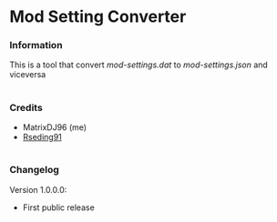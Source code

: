 # Mod Setting Converter


### Information

This is a tool that convert *mod-settings.dat* to *mod-settings.json* and viceversa

#

### Credits

- MatrixDJ96 (me)
- [Rseding91](https://forums.factorio.com/viewtopic.php?t=59851)

#

### Changelog

Version 1.0.0.0:
- First public release